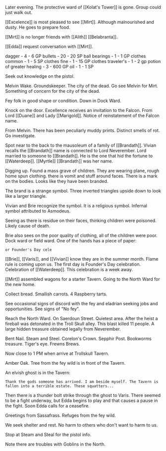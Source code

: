 Later evening.  The protective ward of [[Kolat's Tower]] is gone. Group could just walk out.

[[Excelence]] is most pleased to see [[Mirt]]. Although malnourished and dusty.  He goes to prepare food.

[[Mirt]] is no longer friends with [[Alith]] [[Belabranta]].

[[Edda]] request conversation with [[Mirt]].

dagger - 4  - 6 GP
bullets - 20 - 20 SP
ball bearings - 1 - 1 GP
clothes common - 1 - 5 SP
clothes fine - 1 - 15 GP
clothes traveler's - 1 - 2 gp
potion of greater healing - 3 - 600 GP
oil - 1 - 1 SP

Seek out knowledge on the pistol.

Melvin Wake. Groundskeeper. The city of the dead. Go see Melvin for Mirt. Something of concern for the city of the dead. 

Fey folk in good shape or condition. Down in Dock Ward.

Knock on the door. Excellence receives an invitation to the Falcon. From Lord [[Duane]] and Lady [[Marigold]]. Notice of reinstatement of the Falcon name.

From Melvin. There has been peculiarly muddy prints. Distinct smells of rot. Go investigate.

Spot near to the back to the mausoleum of a family of [[Brandath]].  Vivian recalls the [[Brandath]] name is connected to Lord Neverember.  Lord married to someone to [[Brandath]].  He is the one that hid the fortune to [[Waterdeep]].  [[Myrtle]] [[Brandath]] was her name.

Digging up. Found a mass grave of children. They are wearing plane, rough home spun clothing.  there is vomit and stuff around faces.  There is a mark on the bodies.  Looks like they have been branded.  

The brand is a strange symbol. Three inverted triangles upside down to look like a larger triangle.

Vivian and Brie recognize the symbol.  It is a religious symbol. Infernal symbol attributed to Asmodeus.

Seeing as there is residue on their faces, thinking children were poisoned.  Likely cause of death.

Brie also sees on the poor quality of clothing, all of the children were poor. Dock ward or field ward. One of the hands has a piece of paper:

	or Founder's Day cele

[[Brie]], [[Varis]], and [[Vivian]] know they are in the summer month. Flame rule is coming upon us.  The first day is Founder's Day celebration. Celebration of [[Waterdeep]]. This celebration is a week away.

[[Mirt]] assembled wagons for a starter Tavern. Going to the North Ward for the new home. 

Collect bread. Smallish carrots. 4 Raspberry tarts.  

See occasional signs of discord with the fey and eladrian seeking jobs and opportunities.  See signs of "No fey".

Reach the North Ward. On Saerdoun Street.  Quietest area.  After the heist a fireball was detonated in the Troll Skull alley.  This blast killed 11 people.  A large hidden treasure obtained legally from Neverember.

Bent Nail. Steam and Steel. Corelon's Crown. Sepphir Post. Bookworms treasure. Tiger's eye. Frewns Brews.

Now close to 1 PM when arrive at Trollskull Tavern.

Amber Oak. Tree from the fey wild is in front of the Tavern.

An elvish ghost is in the Tavern:

	Thank the gods someone has arrived. I am beside myself. The Tavern is fallen into a terrible estate. These squatters...

Then there is a thunder bolt strike through the ghost to Varis.  There seemed to be a fight underway, but Edda begins to play and that causes a pause in the fight. Soon Edda calls for a ceasefire.

Greetings from Sassafrass. Refuges from the fey wild.

We seek shelter and rest. No harm to others who don't want to harm to us. 

Stop at Steam and Steal for the pistol info.

Note there are troubles with Goblins in the North.

